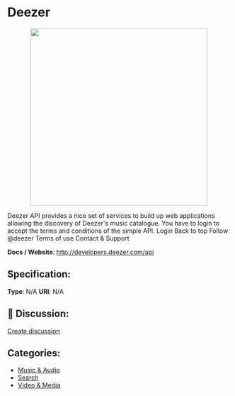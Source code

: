 # Deezer
<p align="center">
    <img width="400" src="https://raw.githubusercontent.com/apis-list/apis-list/main/apis/deezer/logo_256x256.png" />
</p>

Deezer API provides a nice set of services to build up web applications allowing the discovery of Deezer's music catalogue.  You have to login to accept the terms and conditions of the simple API.  Login Back to top Follow @deezer Terms of use Contact & Support

**Docs / Website**: http://developers.deezer.com/api

## Specification:
**Type**:  N/A 
**URI**:  N/A 

## 💬 Discussion:
[Create discussion](https://github.com/apis-list/apis-list/discussions/new)

## Categories:
- [Music & Audio](https://github.com/apis-list/apis-list#music-and-audio)
- [Search](https://github.com/apis-list/apis-list#search)
- [Video & Media](https://github.com/apis-list/apis-list#video-and-media)



